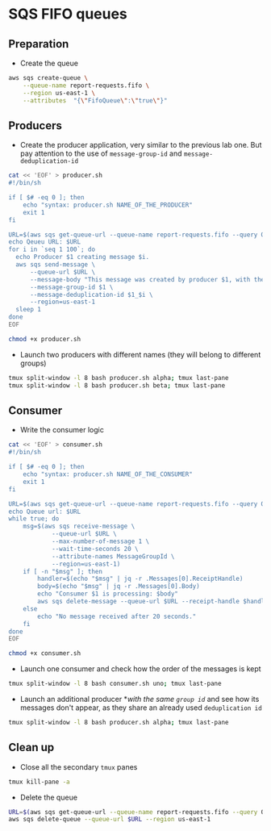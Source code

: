 # SQS FIFO queues

## Preparation

* Create the queue

```bash
aws sqs create-queue \
    --queue-name report-requests.fifo \
    --region us-east-1 \
    --attributes  "{\"FifoQueue\":\"true\"}"
```

## Producers

* Create the producer application, very similar to the previous lab one. But pay
attention to the use of `message-group-id` and `message-deduplication-id` 

```bash
cat << 'EOF' > producer.sh
#!/bin/sh

if [ $# -eq 0 ]; then
    echo "syntax: producer.sh NAME_OF_THE_PRODUCER"
    exit 1
fi

URL=$(aws sqs get-queue-url --queue-name report-requests.fifo --query QueueUrl --output text --region us-east-1)
echo Qeueu URL: $URL
for i in `seq 1 100`; do
  echo Producer $1 creating message $i.
  aws sqs send-message \
	  --queue-url $URL \
	  --message-body "This message was created by producer $1, with the number $i." \
      --message-group-id $1 \
      --message-deduplication-id $1_$i \
	  --region=us-east-1
  sleep 1
done
EOF

chmod +x producer.sh
```

* Launch two producers with different names (they will belong to different groups)

```bash
tmux split-window -l 8 bash producer.sh alpha; tmux last-pane
tmux split-window -l 8 bash producer.sh beta; tmux last-pane
```

## Consumer

* Write the consumer logic

```bash
cat << 'EOF' > consumer.sh
#!/bin/sh

if [ $# -eq 0 ]; then
    echo "syntax: producer.sh NAME_OF_THE_CONSUMER"
    exit 1
fi

URL=$(aws sqs get-queue-url --queue-name report-requests.fifo --query QueueUrl --output text --region us-east-1)
echo Queue url: $URL
while true; do
    msg=$(aws sqs receive-message \
            --queue-url $URL \
            --max-number-of-message 1 \
            --wait-time-seconds 20 \
            --attribute-names MessageGroupId \
            --region=us-east-1)
    if [ -n "$msg" ]; then
        handler=$(echo "$msg" | jq -r .Messages[0].ReceiptHandle)
        body=$(echo "$msg" | jq -r .Messages[0].Body)
        echo "Consumer $1 is processing: $body"
        aws sqs delete-message --queue-url $URL --receipt-handle $handler --region us-east-1 
    else
        echo "No message received after 20 seconds."
    fi
done
EOF

chmod +x consumer.sh
```

* Launch one consumer and check how the order of the messages is kept

```bash
tmux split-window -l 8 bash consumer.sh uno; tmux last-pane
```

* Launch an additional producer **with the same `group id`* and see how its messages
don't appear, as they share an already used `deduplication id`

```bash
tmux split-window -l 8 bash producer.sh alpha; tmux last-pane
```

## Clean up

* Close all the secondary `tmux` panes

```bash
tmux kill-pane -a
```

* Delete the queue

```bash
URL=$(aws sqs get-queue-url --queue-name report-requests.fifo --query QueueUrl --output text --region us-east-1)
aws sqs delete-queue --queue-url $URL --region us-east-1
```